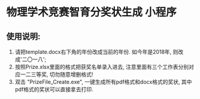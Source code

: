 # 物理学术竞赛智育分奖状生成 小程序

## 使用说明:

1. 请把template.docx右下角的年份改成当前的年份. 如今年是2018年, 则改成'二〇一八';
2. 按照Prize.xlsx里面的格式把获奖名单录入进去, 注意里面有三个工作表分别对应一二三等奖, 切勿随意增删格式!
3. 双击 "PrizeFile_Create.exe", 一键生成所有pdf格式和docx格式的奖状, 其中pdf格式的奖状可以直接拿去打印.
